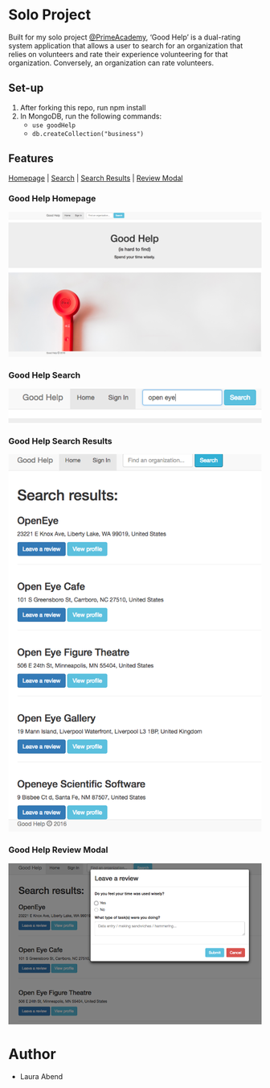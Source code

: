 # Solo Project
Built for my solo project [@PrimeAcademy](https://github.com/PrimeAcademy), ‘Good Help’ is a dual-rating system application that allows a user to search for
an organization that relies on volunteers and rate their experience volunteering
for that organization. Conversely, an organization can rate volunteers.

## Set-up
1. After forking this repo, run npm install
2. In MongoDB, run the following commands:
    - `use goodHelp`
    - `db.createCollection("business")`

## Features
[Homepage](#homepage) | [Search](#search) | [Search Results](#results) | [Review Modal](#review)

### <a name="homepage">Good Help Homepage</a>
![Good Help](screenshots/homepage.png)

### <a name="search">Good Help Search</a>
![Good Help Search](screenshots/search.png)

### <a name="results">Good Help Search Results</a>
![Good Help Search Results](screenshots/searchresults.png)

### <a name="review">Good Help Review Modal</a>
![Good Help Review Modal](screenshots/reviewmodal.png)

# Author
- Laura Abend
